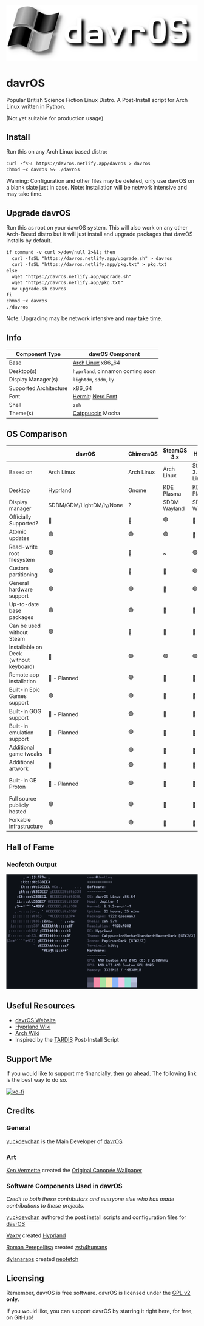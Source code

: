 ![davrOS](images/davros_logo_banner_lower.png)
# davrOS 
Popular British Science Fiction Linux Distro. A Post-Install script for Arch Linux written in Python.

(Not yet suitable for production usage)
## Install
Run this on any Arch Linux based distro:
```shell
curl -fsSL https://davros.netlify.app/davros > davros
chmod +x davros && ./davros
```
Warning: Configuration and other files may be deleted, only use davrOS on a blank slate just in case.
Note: Installation will be network intensive and may take time.
## Upgrade davrOS
Run this as root on your davrOS system. This will also work on any other Arch-Based distro but it will just install and upgrade packages that davrOS installs by default.
```shell
if command -v curl >/dev/null 2>&1; then
  curl -fsSL "https://davros.netlify.app/upgrade.sh" > davros
  curl -fsSL "https://davros.netlify.app/pkg.txt" > pkg.txt
else
  wget "https://davros.netlify.app/upgrade.sh"
  wget "https://davros.netlify.app/pkg.txt"
  mv upgrade.sh davros
fi
chmod +x davros
./davros
```
Note: Upgrading may be network intensive and may take time.
## Info
| Component Type         | davrOS Component        |
|------------------------|-------------------------|
| Base                   | [Arch Linux](https://archlinux.org/) x86_64 |
| Desktop(s)             | `hyprland`, cinnamon coming soon |
| Display Manager(s)     | `lightdm`, `sddm`, `ly` |
| Supported Architecture | x86_64                  |
| Font                   | [Hermit](https://www.programmingfonts.org/#hermit): [Nerd Font](https://www.nerdfonts.com) |
| Shell                  | `zsh`                   |
| Theme(s)               | [Catppuccin](https://github.com/catppuccin/catppuccin) Mocha |

## OS Comparison

|                                        | davrOS                   | ChimeraOS  | SteamOS 3.x  | HoloISO                | Garuda Linux                          |
|----------------------------------------|--------------------------|------------|--------------|------------------------|---------------------------------------|
| Based on                               | Arch Linux               | Arch Linux | Arch Linux   | SteamOS 3.x/Arch Linux | Arch Linux                            |
| Desktop                                | Hyprland                 | Gnome      | KDE Plasma   | KDE Plasma             | [Full List](https://garudalinux.org/) |
| Display manager                        | SDDM/GDM/LightDM/ly/None | ?          | SDDM Wayland | SDDM Wayland           | sddm                                  |
| Officially Supported?                  | 🔴                        | 🔴          | 🟢            | 🔴                      | 🔴                                     |
| Atomic updates                         | 🟢                        | 🟢          | 🟢            | 🔴                      | 🟢                                     |
| Read-write root filesystem             | 🟢                        | 🔴          | ~            | 🟢                      | 🟢                                     |
| Custom partitioning                    | 🟢                        | 🔴          | 🔴            | 🟢                      | 🟢                                     |
| General hardware support               | 🟢                        | 🟢          | 🔴            | 🟢                      | 🟢                                     |
| Up-to-date base packages               | 🟢                        | 🟢          | 🔴            | 🔴                      | 🟢                                     |
| Can be used without Steam              | 🟢                        | 🔴          | 🔴            | 🔴                      | 🟢                                     |
| Installable on Deck (without keyboard) | 🔴                        | 🟢          | 🟢            | 🟢                      | 🟢                                     |
| Remote app installation                | 🔴 - Planned              | 🟢          | 🔴            | 🔴                      | 🔴                                     |
| Built-in Epic Games support            | 🟢                        | 🟢          | 🔴            | 🔴                      | 🔴                                     |
| Built-in GOG support                   | 🔴 - Planned              | 🟢          | 🔴            | 🔴                      | 🔴                                     |
| Built-in emulation support             | 🔴 - Planned              | 🟢          | 🔴            | 🔴                      | 🔴                                     |
| Additional game tweaks                 | 🔴                        | 🟢          | 🔴            | 🔴                      | 🔴                                     |
| Additional artwork                     | 🔴                        | 🟢          | 🔴            | 🔴                      | 🔴                                     |
| Built-in GE Proton                     | 🔴 - Planned              | 🟢          | 🔴            | 🔴                      | Installable in Garuda Gamer           |
| Full source publicly hosted            | 🟢                        | 🟢          | 🔴            | 🔴                      | 🟢                                     |
| Forkable infrastructure                | 🟢                        | 🟢          | 🔴            | 🔴                      | 🟢                                     |                                                      |

## Hall of Fame
### Neofetch Output
![neofetch output](images/showcase/neofetch_v3.png)
## Useful Resources
- [davrOS Website](https://davros.netlify.app)
- [Hyprland Wiki](https://wiki.hyprland.org/)
- [Arch Wiki](https://wiki.archlinux.org/)
- Inspired by the [TARDIS](https://gitlab.com/notnapoleon1/tardis) Post-Install Script

## Support Me
If you would like to support me financially, then go ahead. The following link is the best way to do so.

[![ko-fi](https://ko-fi.com/img/githubbutton_sm.svg)](https://ko-fi.com/W7W8DSYQB)

## Credits
### General
[yuckdevchan](https://github.com/yuckdevchan) is the Main Developer of [davrOS](https://github.com/yuckdevchan/davrOS)

### Art

[Ken Vermette](https://kver.ca/) created the [Original Canopée Wallpaper](https://kver.ca/2016/12/plasma-5-9-wallpaper-canopee/)

### Software Components Used in davrOS
_Credit to both these contributors and everyone else who has made contributions to these projects._

[yuckdevchan](https://github.com/yuckdevchan) authored the post install scripts and configuration files for [davrOS](https://github.com/yuckdevchan/davrOS)

[Vaxry](https://github.com/vaxerski) created [Hyprland](https://github.com/hyprwm/Hyprland)

[Roman Perepelitsa](https://github.com/romkatv) created [zsh4humans](https://github.com/romkatv/zsh4humans)

[dylanaraps](https://github.com/dylanaraps) created [neofetch](https://github.com/dylanaraps/neofetch)

## Licensing
Remember, davrOS is free software.
davrOS is licensed under the [GPL v2](https://www.gnu.org/licenses/old-licenses/gpl-2.0.html) <b>only</b>.

If you would like, you can support davrOS by starring it right here, for free, on GitHub!
